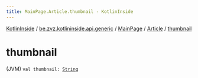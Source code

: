 ```yaml
---
title: MainPage.Article.thumbnail - KotlinInside
---
```


[KotlinInside](../../../index.html) / [be.zvz.kotlininside.api.generic](../../index.html) / [MainPage](../index.html) / [Article](index.html) / [thumbnail](./thumbnail.html)

# thumbnail

(JVM) `val thumbnail: `[`String`](https://kotlinlang.org/api/latest/jvm/stdlib/kotlin/-string/index.html)